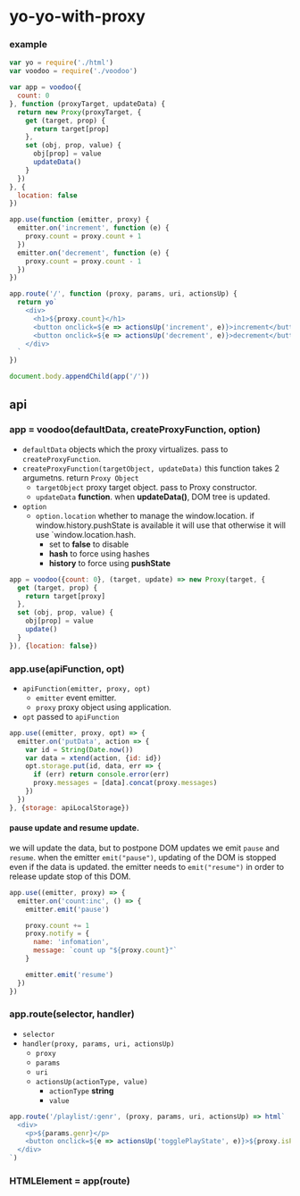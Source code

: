 # yo-yo-with-proxy

### example

```js
var yo = require('./html')
var voodoo = require('./voodoo')

var app = voodoo({
  count: 0
}, function (proxyTarget, updateData) {
  return new Proxy(proxyTarget, {
    get (target, prop) {
      return target[prop]
    },
    set (obj, prop, value) {
      obj[prop] = value
      updateData()
    }
  })
}, {
  location: false
})

app.use(function (emitter, proxy) {
  emitter.on('increment', function (e) {
    proxy.count = proxy.count + 1
  })
  emitter.on('decrement', function (e) {
    proxy.count = proxy.count - 1
  })
})

app.route('/', function (proxy, params, uri, actionsUp) {
  return yo`
    <div>
      <h1>${proxy.count}</h1>
      <button onclick=${e => actionsUp('increment', e)}>increment</button>
      <button onclick=${e => actionsUp('decrement', e)}>decrement</button>
    </div>
  `
})

document.body.appendChild(app('/'))
```

## api

### app = voodoo(defaultData, createProxyFunction, option)

- `defaultData` objects which the proxy virtualizes. pass to `createProxyFunction`.
- `createProxyFunction(targetObject, updateData)` this function takes 2 argumetns. return `Proxy Object`
  - `targetObject` proxy target object. pass to Proxy constructor.
  - `updateData` __function__. when __updateData()__, DOM tree is updated.
- `option` 
  - `option.location` whether to manage the window.location. if window.history.pushState is available it will use that otherwise it will use `window.location.hash.
    - set to __false__ to disable
    - __hash__ to force using hashes
    - __history__ to force using __pushState__

```js
app = voodoo({count: 0}, (target, update) => new Proxy(target, {
  get (target, prop) {
    return target[proxy]
  },
  set (obj, prop, value) {
    obj[prop] = value
    update()
  }
}), {location: false})
```

### app.use(apiFunction, opt)

- `apiFunction(emitter, proxy, opt)`
  - `emitter` event emitter.
  - `proxy` proxy object using application.
- `opt` passed to `apiFunction`

```js
app.use((emitter, proxy, opt) => {
  emitter.on('putData', action => {
    var id = String(Date.now())
    var data = xtend(action, {id: id})
    opt.storage.put(id, data, err => {
      if (err) return console.error(err)
      proxy.messages = [data].concat(proxy.messages)
    })
  })
}, {storage: apiLocalStorage})
```

#### pause update and resume update.

we will update the data, but to postpone DOM updates we emit `pause` and `resume`.
when the emitter `emit("pause")`, updating of the DOM is stopped even if the data is updated.
the emitter needs to `emit("resume")` in order to release update stop of this DOM.

```js
app.use((emitter, proxy) => {
  emitter.on('count:inc', () => {
    emitter.emit('pause')

    proxy.count += 1
    proxy.notify = {
      name: 'infomation',
      message: `count up "${proxy.count}"`
    }

    emitter.emit('resume')
  })
})
```

### app.route(selector, handler)

- `selector`
- `handler(proxy, params, uri, actionsUp)`
  - `proxy`
  - `params`
  - `uri`
  - `actionsUp(actionType, value)`
    - `actionType` __string__
    - `value`

```js
app.route('/playlist/:genr', (proxy, params, uri, actionsUp) => html`
  <div>
    <p>${params.genr}</p>
    <button onclick=${e => actionsUp('togglePlayState', e)}>${proxy.isPlayState}</button>
  </div>
`)
```

### HTMLElement = app(route)
